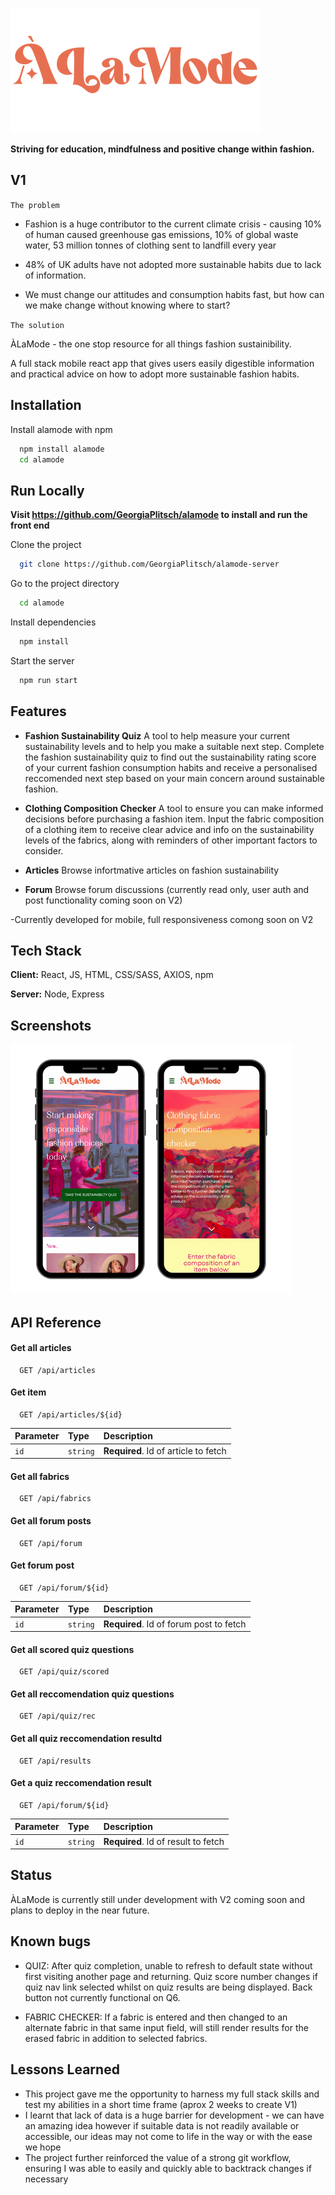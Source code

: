 ![Logo](./images/logo.png)

**Striving for education, mindfulness and positive change within fashion.**

## V1 

`The problem`

- Fashion is a huge contributor to the current climate crisis - causing 10% of human caused greenhouse gas emissions, 10% of global waste water, 53 million tonnes of clothing sent to landfill every year

- 48% of UK adults have not adopted more sustainable habits due to lack of information.

- We must change our attitudes and consumption habits fast, but how can we make change without knowing where to start?

`The solution`

ÀLaMode - the one stop resource for all things fashion sustainibility.

A full stack mobile react app that gives users easily digestible information and practical advice on how to adopt more sustainable fashion habits.

## Installation

Install alamode with npm

```bash
  npm install alamode
  cd alamode
```

## Run Locally

**Visit https://github.com/GeorgiaPlitsch/alamode to install and run the front end**

Clone the project

```bash
  git clone https://github.com/GeorgiaPlitsch/alamode-server
```

Go to the project directory

```bash
  cd alamode
```

Install dependencies

```bash
  npm install
```

Start the server

```bash
  npm run start
```

## Features

- **Fashion Sustainability Quiz**
  A tool to help measure your current sustainability levels and to help you make a suitable next step.
  Complete the fashion sustainability quiz to find out the sustainability rating score of your current fashion consumption habits and receive a personalised reccomended next step based on your main concern around sustainable fashion.

- **Clothing Composition Checker**
  A tool to ensure you can make informed decisions before purchasing a fashion item. Input the fabric composition of a clothing item to receive clear advice and info on the sustainability levels of the fabrics, along with reminders of other important factors to consider.
- **Articles**
  Browse infortmative articles on fashion sustainability
- **Forum**
  Browse forum discussions (currently read only, user auth and post functionality coming soon on V2)

-Currently developed for mobile, full responsiveness comong soon on V2

## Tech Stack

**Client:** React, JS, HTML, CSS/SASS, AXIOS, npm

**Server:** Node, Express

## Screenshots

![App Screenshot](./images/screenshots.png)

## API Reference

#### Get all articles

```http
  GET /api/articles
```

#### Get item

```http
  GET /api/articles/${id}
```

| Parameter | Type     | Description                          |
| :-------- | :------- | :----------------------------------- |
| `id`      | `string` | **Required**. Id of article to fetch |

#### Get all fabrics

```http
  GET /api/fabrics
```

#### Get all forum posts

```http
  GET /api/forum
```

#### Get forum post

```http
  GET /api/forum/${id}
```

| Parameter | Type     | Description                             |
| :-------- | :------- | :-------------------------------------- |
| `id`      | `string` | **Required**. Id of forum post to fetch |

#### Get all scored quiz questions

```http
  GET /api/quiz/scored
```

#### Get all reccomendation quiz questions

```http
  GET /api/quiz/rec
```

#### Get all quiz reccomendation resultd

```http
  GET /api/results
```

#### Get a quiz reccomendation result

```http
  GET /api/forum/${id}
```

| Parameter | Type     | Description                         |
| :-------- | :------- | :---------------------------------- |
| `id`      | `string` | **Required**. Id of result to fetch |

## Status

ÀLaMode is currently still under development with V2 coming soon and plans to deploy in the near future.

## Known bugs

- QUIZ:
  After quiz completion, unable to refresh to default state without first visiting another page and returning.
  Quiz score number changes if quiz nav link selected whilst on quiz results are being displayed.
  Back button not currently functional on Q6.

- FABRIC CHECKER:
  If a fabric is entered and then changed to an alternate fabric in that same input field, will still render results for the erased fabric in addition to selected fabrics.

## Lessons Learned

- This project gave me the opportunity to harness my full stack skills and test my abilities in a short time frame (aprox 2 weeks to create V1)
- I learnt that lack of data is a huge barrier for development - we can have an amazing idea however if suitable data is not readily available or accessible, our ideas may not come to life in the way or with the ease we hope
- The project further reinforced the value of a strong git workflow, ensuring I was able to easily and quickly able to backtrack changes if necessary
